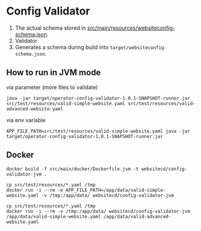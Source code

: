 # Config Validator

1. The actual schema stored in [src/main/resources/websiteconfig-schema.json](src/main/resources/websiteconfig-schema.json).
2. Validator
3. Generates a schema during build into `target/websiteconfig-schema.json`.

## How to run in JVM mode

via parameter (more files to validate)
```shell
java -jar target/operator-config-validator-1.0.1-SNAPSHOT-runner.jar src/test/resources/valid-simple-website.yaml src/test/resources/valid-advanced-website.yaml
```

via env variable
```shell
APP_FILE_PATH=src/test/resources/valid-simple-website.yaml java -jar target/operator-config-validator-1.0.1-SNAPSHOT-runner.jar
```

## Docker

```shell
docker build -f src/main/docker/Dockerfile.jvm -t websitecd/config-validator-jvm .
```

```shell
cp src/test/resources/*.yaml /tmp
docker run -i --rm -e APP_FILE_PATH=/app/data/valid-simple-website.yaml -v /tmp:/app/data/ websitecd/config-validator-jvm
```

```shell
cp src/test/resources/*.yaml /tmp
docker run -i --rm -v /tmp:/app/data/ websitecd/config-validator-jvm /app/data/valid-simple-website.yaml /app/data/valid-advanced-website.yaml
```
